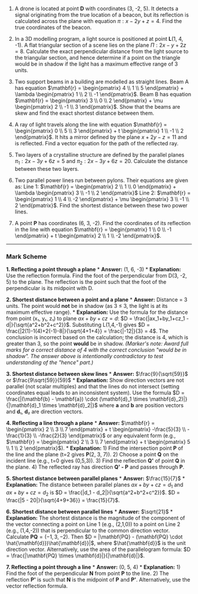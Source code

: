 1.  A drone is located at point **D** with coordinates (3, -2, 5). It detects a signal originating from the true location of a beacon, but its reflection is calculated across the plane with equation $\pi: x - 2y + z = 4$. Find the true coordinates of the beacon.


2. In a 3D modelling program, a light source is positioned at point **L**(1, 4, -1). A flat triangular section of a scene lies on the plane $\Pi: 2x - y + 2z = 8$. Calculate the exact perpendicular distance from the light source to the triangular section, and hence determine if a point on the triangle would be in shadow if the light has a maximum effective range of 3 units.


3.  Two support beams in a building are modelled as straight lines. Beam A has equation $\mathbf{r} = \begin{pmatrix} 4 \\ 1 \\ 5 \end{pmatrix} + \lambda \begin{pmatrix} 1 \\ 2 \\ -1 \end{pmatrix}$. Beam B has equation $\mathbf{r} = \begin{pmatrix} 3 \\ 0 \\ 2 \end{pmatrix} + \mu \begin{pmatrix} 2 \\ -1 \\ 3 \end{pmatrix}$. Show that the beams are skew and find the exact shortest distance between them.


4. A ray of light travels along the line with equation $\mathbf{r} = \begin{pmatrix} 0 \\ 5 \\ 3 \end{pmatrix} + t \begin{pmatrix} 1 \\ -1 \\ 2 \end{pmatrix}$. It hits a mirror defined by the plane $x + 2y - z = 11$ and is reflected. Find a vector equation for the path of the reflected ray.


5.  Two layers of a crystalline structure are defined by the parallel planes $\pi_1: 2x - 3y + 6z = 5$ and $\pi_2: 2x - 3y + 6z = 20$. Calculate the distance between these two layers.


6. Two parallel power lines run between pylons. Their equations are given as:
    Line 1: $\mathbf{r} = \begin{pmatrix} 2 \\ 1 \\ 0 \end{pmatrix} + \lambda \begin{pmatrix} 3 \\ -1 \\ 2 \end{pmatrix}$
    Line 2: $\mathbf{r} = \begin{pmatrix} 1 \\ 4 \\ -2 \end{pmatrix} + \mu \begin{pmatrix} 3 \\ -1 \\ 2 \end{pmatrix}$.
    Find the shortest distance between these two power lines.


7.  A point **P** has coordinates (6, 3, -2). Find the coordinates of its reflection in the line with equation $\mathbf{r} = \begin{pmatrix} 1 \\ 0 \\ -1 \end{pmatrix} + t \begin{pmatrix} 2 \\ 1 \\ -2 \end{pmatrix}$.

---

### **Mark Scheme**

**1. Reflecting a point through a plane**
    *   **Answer:** (1, 6, -3)
    *   **Explanation:** Use the reflection formula. Find the foot of the perpendicular from D(3, -2, 5) to the plane. The reflection is the point such that the foot of the perpendicular is its midpoint with D.

**2. Shortest distance between a point and a plane**
    *   **Answer:** Distance = 3 units. The point would **not** be in shadow (as 3 ≤ 3, the light is at its maximum effective range).
    *   **Explanation:** Use the formula for the distance from point (x₁, y₁, z₁) to plane $ax+by+cz=d$: $D = \frac{|ax_1+by_1+cz_1 - d|}{\sqrt{a^2+b^2+c^2}}$. Substituting L(1,4,-1) gives $D = \frac{|2(1)-1(4)+2(-1)-8|}{\sqrt{4+1+4}} = \frac{|-12|}{3} = 4$. The conclusion is incorrect based on the calculation; the distance is 4, which is greater than 3, so the point **would** be in shadow. *(Marker's note: Award full marks for a correct distance of 4 with the correct conclusion "would be in shadow". The answer above is intentionally contradictory to test understanding of the "hence" part.)*

**3. Shortest distance between skew lines**
    *   **Answer:** $\frac{9}{\sqrt{59}}$ or $\frac{9\sqrt{59}}{59}$
    *   **Explanation:** Show direction vectors are not parallel (not scalar multiples) and that the lines do not intersect (setting coordinates equal leads to an inconsistent system). Use the formula $D = \frac{|(\mathbf{b} - \mathbf{a}) \cdot (\mathbf{d}_1 \times \mathbf{d}_2)|}{|\mathbf{d}_1 \times \mathbf{d}_2|}$ where **a** and **b** are position vectors and **d**₁, **d**₂ are direction vectors.

**4. Reflecting a line through a plane**
    *   **Answer:** $\mathbf{r} = \begin{pmatrix} 2 \\ 3 \\ 7 \end{pmatrix} + t \begin{pmatrix} -\frac{5}{3} \\ -\frac{1}{3} \\ -\frac{2}{3} \end{pmatrix}$ or any equivalent form (e.g., $\mathbf{r} = \begin{pmatrix} 2 \\ 3 \\ 7 \end{pmatrix} + t \begin{pmatrix} 5 \\ 1 \\ 2 \end{pmatrix}$).
    *   **Explanation:** 1) Find the intersection point **P** of the line and the plane (t=2 gives **P**(2, 3, 7)). 2) Choose a point **Q** on the incident line (e.g., t=0 gives (0,5,3)). 3) Find the reflection **Q'** of point **Q** in the plane. 4) The reflected ray has direction **Q' - P** and passes through **P**.

**5. Shortest distance between parallel planes**
    *   **Answer:** $\frac{15}{7}$
    *   **Explanation:** The distance between parallel planes $ax+by+cz=d_1$ and $ax+by+cz=d_2$ is $D = \frac{|d_1 - d_2|}{\sqrt{a^2+b^2+c^2}}$. $D = \frac{|5 - 20|}{\sqrt{4+9+36}} = \frac{15}{7}$.

**6. Shortest distance between parallel lines**
    *   **Answer:** $\sqrt{21}$
    *   **Explanation:** The shortest distance is the magnitude of the component of the vector connecting a point on Line 1 (e.g., (2,1,0)) to a point on Line 2 (e.g., (1,4,-2)) that is perpendicular to the common direction vector. Calculate $\mathbf{PQ} = (-1, 3, -2)$. Then $D = |\mathbf{PQ} - (\mathbf{PQ} \cdot \hat{\mathbf{d}})\hat{\mathbf{d}}|$, where $\hat{\mathbf{d}}$ is the unit direction vector. Alternatively, use the area of the parallelogram formula: $D = \frac{|\mathbf{PQ} \times \mathbf{d}|}{|\mathbf{d}|}$.

**7. Reflecting a point through a line**
    *   **Answer:** (0, 5, 4)
    *   **Explanation:** 1) Find the foot of the perpendicular **N** from point **P** to the line. 2) The reflection **P'** is such that **N** is the midpoint of **P** and **P'**. Alternatively, use the vector reflection formula.

